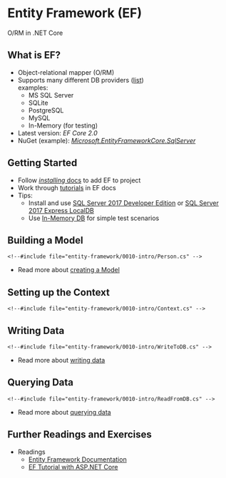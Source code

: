 # Entity Framework (EF)

O/RM in .NET Core


<!-- .slide: class="left" -->
## What is EF?

* Object-relational mapper (O/RM)
* Supports many different DB providers ([list](https://docs.microsoft.com/en-us/ef/core/providers/index))<br/>
  examples:
  * MS SQL Server
  * SQLite
  * PostgreSQL
  * MySQL
  * In-Memory (for testing)
* Latest version: *EF Core 2.0*
* NuGet (example): [*Microsoft.EntityFrameworkCore.SqlServer*](https://www.nuget.org/packages/Microsoft.EntityFrameworkCore.SqlServer/)


<!-- .slide: class="left" -->
## Getting Started

* Follow [*installing* docs](https://docs.microsoft.com/en-us/ef/core/get-started/install/index) to add EF to project
* Work through [tutorials](https://docs.microsoft.com/en-us/ef/core/get-started/) in EF docs
* Tips:
  * Install and use [SQL Server 2017 Developer Edition](https://www.microsoft.com/en-us/sql-server/sql-server-downloads) or [SQL Server 2017 Express LocalDB](https://docs.microsoft.com/en-us/sql/database-engine/configure-windows/sql-server-2016-express-localdb)
  * Use [In-Memory DB](https://docs.microsoft.com/en-us/ef/core/providers/in-memory/) for simple test scenarios


<!-- .slide: class="left" -->
## Building a Model

```
<!--#include file="entity-framework/0010-intro/Person.cs" -->
```

* Read more about [creating a Model](https://docs.microsoft.com/en-us/ef/core/modeling/)


<!-- .slide: class="left" -->
## Setting up the Context

```
<!--#include file="entity-framework/0010-intro/Context.cs" -->
```


<!-- .slide: class="left" -->
## Writing Data

```
<!--#include file="entity-framework/0010-intro/WriteToDB.cs" -->
```

* Read more about [writing data](https://docs.microsoft.com/en-us/ef/core/saving/)


<!-- .slide: class="left" -->
## Querying Data

```
<!--#include file="entity-framework/0010-intro/ReadFromDB.cs" -->
```

* Read more about [querying data](https://docs.microsoft.com/en-us/ef/core/querying/)


<!-- .slide: class="left" -->
## Further Readings and Exercises

* Readings
  * [Entity Framework Documentation](https://docs.microsoft.com/en-us/ef/#pivot=efcore)
  * [EF Tutorial with ASP.NET Core](https://docs.microsoft.com/en-us/aspnet/core/data/ef-rp/intro)
  